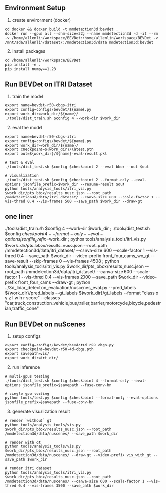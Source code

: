 ## Environment Setup

1. create environment (docker)
```shell=
cd docker && docker build -t mmdetection3d:bevdet .
docker run --gpus all --shm-size=32g --name mmdetection3d -d -it --rm -v /home/allenlin/workspace/BEVDet:/home/allenlin/workspace/BEVDet -v /mnt/sda/allenlin/dataset/:/mmdetection3d/data mmdetection3d:bevdet
```

2. install packages
```shell=
cd /home/allenlin/workspace/BEVDet
pip install -e .
pip install numpy==1.23
```

## Run BEVDet on ITRI Dataset

1. train the model
```shell=
export name=bevdet-r50-cbgs-itri
export config=configs/bevdet/${name}.py
export work_dir=work_dir/${name}/
./tools/dist_train.sh $config 4 --work-dir $work_dir
```

2. eval the model
```shell=
export name=bevdet-r50-cbgs-itri
export config=configs/bevdet/${name}.py
export work_dir=work_dir/${name}/
export checkpoint=${work_dir}/latest.pth
export out=${work_dir}/${name}-eval-result.pkl

# test & eval
./tools/dist_test.sh $config $checkpoint 2 --eval bbox --out $out

# visualization
./tools/dist_test.sh $config $checkpoint 2 --format-only --eval-options jsonfile_prefix=$work_dir --resume-result $out
python tools/analysis_tools/itri_vis.py $work_dir/pts_bbox/results_nusc.json --root_path /mmdetection3d/data/itri_dataset/ --canva-size 600 --scale-factor 1 --vis-thred 0.4 --vis-frames 500 --save_path $work_dir --draw-gt
```

## one liner
./tools/dist_train.sh $config 4 --work-dir $work_dir ; ./tools/dist_test.sh $config $checkpoint 4 --format-only --eval-options jsonfile_prefix=$work_dir ; python tools/analysis_tools/itri_vis.py $work_dir/pts_bbox/results_nusc.json --root_path /mmdetection3d/data/itri_dataset/ --canva-size 600 --scale-factor 1 --vis-thred 0.4 --save_path $work_dir --video-prefix front_four_cams_wo_gt --save-result --skip-frames 0 --vis-frames 4508 ; python tools/analysis_tools/itri_vis.py $work_dir/pts_bbox/results_nusc.json --root_path /mmdetection3d/data/itri_dataset/ --canva-size 600 --scale-factor 1 --vis-thred 0.4 --vis-frames 2000 --save_path $work_dir --video-prefix front_four_cams --draw-gt ; python ../3d_lidar_detection_evaluation/nuscenes_eval.py  --pred_labels ${work_dir}/pred_labels --gt_labels ${work_dir}/gt_labels --format "class x y z l w h r score" --classes "car,truck,construction_vehicle,bus,trailer,barrier,motorcycle,bicycle,pedestrian,traffic_cone"



## Run BEVDet on nuScenes

1.  setup configs
```shell=
export config=configs/bevdet/bevdet4d-r50-cbgs.py
export checkpoint=bevdet-r50-4d-cbgs.pth
export savepath=vis/
export work_dir=trt_dir/
```

2. run inference
```shell=
# multi-gpus testing
./tools/dist_test.sh $config $checkpoint 4 --format-only --eval-options jsonfile_prefix=$savepath --fuse-conv-bn

# single-gpu testing
python tools/test.py $config $checkpoint --format-only --eval-options jsonfile_prefix=$savepath --fuse-conv-bn
```

3. generate visualization result
```shell=
# render `without` gt
python tools/analysis_tools/vis.py $work_dir/pts_bbox/results_nusc.json --root_path /mmdetection3d/data/nuscenes/ --save_path $work_dir

# render with gt
python tools/analysis_tools/vis.py $work_dir/pts_bbox/results_nusc.json --root_path /mmdetection3d/data/nuscenes/ --draw-gt --video-prefix vis_with_gt --save_path $work_dir

# render itri dataset
python tools/analysis_tools/itri_vis.py $work_dir/pts_bbox/results_nusc.json --root_path /mmdetection3d/data/nuscenes/ --canva-size 600 --scale-factor 1 --vis-thred 0.4 --vis-frames 3500 --save_path $work_dir
```

